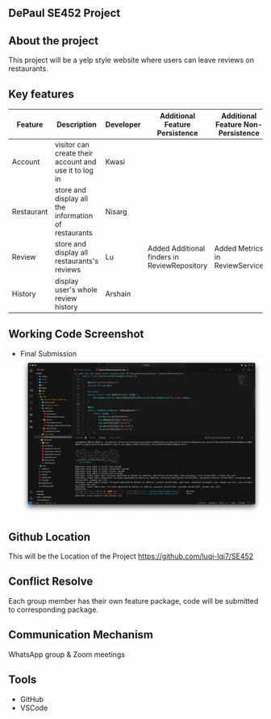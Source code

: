 ## DePaul SE452 Project

## About the project
This project will be a yelp style website where users can leave reviews on restaurants.

## Key features
| Feature | Description | Developer | Additional Feature Persistence | Additional Feature Non-Persistence
| ----------- | ----------- |------ |------ |------
| Account | visitor can create their account and use it to log in | Kwasi
| Restaurant | store and display all the information of restaurants | Nisarg
| Review | store and display all restaurants's reviews | Lu | Added Additional finders in ReviewRepository | Added Metrics in ReviewService
| History | display user's whole review history | Arshain


## Working Code Screenshot
- Final Submission
![final](src/main/resources/img/final.png)

## Github Location
This will be the Location of the Project https://github.com/luqi-lqi7/SE452

## Conflict Resolve
Each group member has their own feature package, code will be submitted to corresponding package.

## Communication Mechanism
WhatsApp group & Zoom meetings

## Tools
- GitHub
- VSCode
